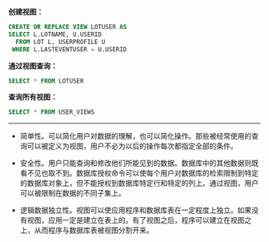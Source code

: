 
**创建视图：**

```sql
CREATE OR REPLACE VIEW LOTUSER AS
SELECT L.LOTNAME, U.USERID
  FROM LOT L, USERPROFILE U
 WHERE L.LASTEVENTUSER = U.USERID
```

**通过视图查询：**

```sql
SELECT * FROM LOTUSER
```

**查询所有视图：**

```sql
SELECT * FROM USER_VIEWS
```

------------

- 简单性。可以简化用户对数据的理解，也可以简化操作。那些被经常使用的查询可以被定义为视图，用户不必为以后的操作每次都指定全部的条件。

- 安全性。用户只能查询和修改他们所能见到的数据。数据库中的其他数据则既看不见也取不到。数据库授权命令可以使每个用户对数据库的检索限制到特定的数据库对象上，但不能授权到数据库特定行和特定的列上。通过视图，用户可以被限制在数据的不同子集上。

- 逻辑数据独立性。视图可以使应用程序和数据库表在一定程度上独立。如果没有视图，应用一定是建立在表上的。有了视图之后，程序可以建立在视图之上，从而程序与数据库表被视图分割开来。